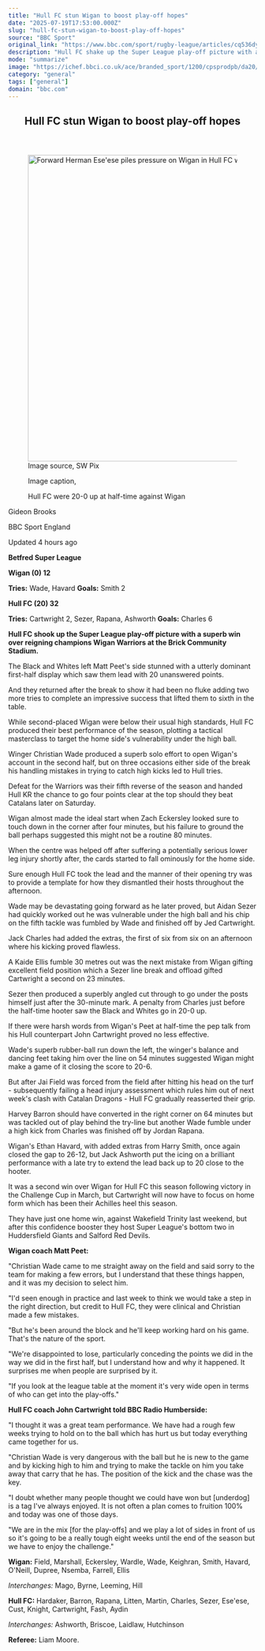 ```yaml
---
title: "Hull FC stun Wigan to boost play-off hopes"
date: "2025-07-19T17:53:00.000Z"
slug: "hull-fc-stun-wigan-to-boost-play-off-hopes"
source: "BBC Sport"
original_link: "https://www.bbc.com/sport/rugby-league/articles/cq536dy69ypo"
description: "Hull FC shake up the Super League play-off picture with a superb win at reigning champions Wigan Warriors."
mode: "summarize"
image: "https://ichef.bbci.co.uk/ace/branded_sport/1200/cpsprodpb/da20/live/94e77e70-64b6-11f0-9881-954771c01d18.jpg"
category: "general"
tags: ["general"]
domain: "bbc.com"
---
```

<div id="readability-page-1" class="page"><div><main id="main-content" data-testid="main-content"><article id="urn-bbc-ares--article-cq536dy69ypo"><header data-component="headline-block"><h2 id="main-heading" type="headline" tabindex="-1"><span role="text">Hull FC stun Wigan to boost play-off hopes</span></h2></header><div data-component="image-block"><figure><p><span><picture><source srcset="https://ichef.bbci.co.uk/ace/standard/240/cpsprodpb/da20/live/94e77e70-64b6-11f0-9881-954771c01d18.jpg.webp 240w, https://ichef.bbci.co.uk/ace/standard/320/cpsprodpb/da20/live/94e77e70-64b6-11f0-9881-954771c01d18.jpg.webp 320w, https://ichef.bbci.co.uk/ace/standard/480/cpsprodpb/da20/live/94e77e70-64b6-11f0-9881-954771c01d18.jpg.webp 480w, https://ichef.bbci.co.uk/ace/standard/624/cpsprodpb/da20/live/94e77e70-64b6-11f0-9881-954771c01d18.jpg.webp 624w, https://ichef.bbci.co.uk/ace/standard/800/cpsprodpb/da20/live/94e77e70-64b6-11f0-9881-954771c01d18.jpg.webp 800w, https://ichef.bbci.co.uk/ace/standard/976/cpsprodpb/da20/live/94e77e70-64b6-11f0-9881-954771c01d18.jpg.webp 976w" type="image/webp"><img alt="Forward Herman Ese'ese piles pressure on Wigan in Hull FC win " src="https://ichef.bbci.co.uk/ace/standard/1104/cpsprodpb/da20/live/94e77e70-64b6-11f0-9881-954771c01d18.jpg" srcset="https://ichef.bbci.co.uk/ace/standard/240/cpsprodpb/da20/live/94e77e70-64b6-11f0-9881-954771c01d18.jpg 240w, https://ichef.bbci.co.uk/ace/standard/320/cpsprodpb/da20/live/94e77e70-64b6-11f0-9881-954771c01d18.jpg 320w, https://ichef.bbci.co.uk/ace/standard/480/cpsprodpb/da20/live/94e77e70-64b6-11f0-9881-954771c01d18.jpg 480w, https://ichef.bbci.co.uk/ace/standard/624/cpsprodpb/da20/live/94e77e70-64b6-11f0-9881-954771c01d18.jpg 624w, https://ichef.bbci.co.uk/ace/standard/800/cpsprodpb/da20/live/94e77e70-64b6-11f0-9881-954771c01d18.jpg 800w, https://ichef.bbci.co.uk/ace/standard/976/cpsprodpb/da20/live/94e77e70-64b6-11f0-9881-954771c01d18.jpg 976w" width="1104" height="621.1252268602541"></picture></span><span role="text"><span>Image source, </span>SW Pix</span></p><figcaption><span>Image caption, </span><p>Hull FC were 20-0 up at half-time against Wigan</p></figcaption></figure></div><div data-component="byline-block"><p>Gideon Brooks</p><p>BBC Sport England</p></div><div data-component="metadata-block"><p><span><span><time data-testid="timestamp" datetime="2025-07-19T17:53:00.210Z">Updated 4 hours ago</time></span></span></p></div><div data-component="text-block"><p><b>Betfred Super League</b></p><p><b>Wigan (0) 12</b></p><p><b>Tries:</b> Wade, Havard <b>Goals:</b> Smith 2</p><p><b>Hull FC (20) 32</b></p><p><b>Tries:</b> Cartwright 2, Sezer, Rapana, Ashworth <b>Goals:</b> Charles 6</p></div><div data-component="text-block"><p><b>Hull FC shook up the Super League play-off picture with a superb win over reigning champions Wigan Warriors at the Brick Community Stadium.</b></p><p>The Black and Whites left Matt Peet's side stunned with a utterly dominant first-half display which saw them lead with 20 unanswered points.</p><p>And they returned after the break to show it had been no fluke adding two more tries to complete an impressive success that lifted them to sixth in the table.</p><p>While second-placed Wigan were below their usual high standards, Hull FC produced their best performance of the season, plotting a tactical masterclass to target the home side's vulnerability under the high ball.</p><p>Winger Christian Wade produced a superb solo effort to open Wigan's account in the second half, but on three occasions either side of the break his handling mistakes in trying to catch high kicks led to Hull tries.</p><p>Defeat for the Warriors was their fifth reverse of the season and handed Hull KR the chance to go four points clear at the top should they beat Catalans later on Saturday.</p></div><div data-component="text-block"><p>Wigan almost made the ideal start when Zach Eckersley looked sure to touch down in the corner after four minutes, but his failure to ground the ball perhaps suggested this might not be a routine 80 minutes.</p><p>When the centre was helped off after suffering a potentially serious lower leg injury shortly after, the cards started to fall ominously for the home side.</p><p>Sure enough Hull FC took the lead and the manner of their opening try was to provide a template for how they dismantled their hosts throughout the afternoon.</p><p>Wade may be devastating going forward as he later proved, but Aidan Sezer had quickly worked out he was vulnerable under the high ball and his chip on the fifth tackle was fumbled by Wade and finished off by Jed Cartwright.</p><p>Jack Charles had added the extras, the first of six from six on an afternoon where his kicking proved flawless.</p></div><div data-component="text-block"><p>A Kaide Ellis fumble 30 metres out was the next mistake from Wigan gifting excellent field position which a Sezer line break and offload gifted Cartwright a second on 23 minutes.</p><p>Sezer then produced a superbly angled cut through to go under the posts himself just after the 30-minute mark. A penalty from Charles just before the half-time hooter saw the Black and Whites go in 20-0 up.</p><p>If there were harsh words from Wigan's Peet at half-time the pep talk from his Hull counterpart John Cartwright proved no less effective.</p><p>Wade's superb rubber-ball run down the left, the winger's balance and dancing feet taking him over the line on 54 minutes suggested Wigan might make a game of it closing the score to 20-6.</p><p>But after Jai Field was forced from the field after hitting his head on the turf - subsequently failing a head injury assessment which rules him out of next week's clash with Catalan Dragons -&nbsp;Hull FC gradually reasserted their grip.</p><p>Harvey Barron should have converted in the right corner on 64 minutes but was tackled out of play behind the try-line but another Wade fumble under a high kick from Charles was finished off by Jordan Rapana.</p><p>Wigan's Ethan Havard, with added extras from Harry Smith, once again closed the gap to 26-12, but Jack Ashworth put the icing on a brilliant performance with a late try to extend the lead back up to 20 close to the hooter.</p><p>It was a second win over Wigan for Hull FC this season following victory in the Challenge Cup in March, but Cartwright will now have to focus on home form which has been their Achilles heel this season.</p><p>They have just one home win, against Wakefield Trinity last weekend, but after this confidence booster they host Super League's bottom two in Huddersfield Giants and Salford Red Devils.</p></div><div data-component="text-block"><p><b>Wigan coach Matt Peet:</b></p><p>"Christian Wade came to me straight away on the field and said sorry to the team for making a few errors, but I understand that these things happen, and it was my decision to select him.</p><p>"I'd seen enough in practice and last week to think we would take a step in the right direction, but credit to Hull FC, they were clinical and Christian made a few mistakes.</p><p>"But he's been around the block and he'll keep working hard on his game. That's the nature of the sport.</p><p>"We're disappointed to lose, particularly conceding the points we did in the way we did in the first half, but I understand how and why it happened. It surprises me when people are surprised by it. </p><p>"If you look at the league table at the moment it's very wide open in terms of who can get into the play-offs."</p><p><b>Hull FC coach John Cartwright told BBC Radio Humberside:</b></p><p>"I thought it was a great team performance. We have had a rough few weeks trying to hold on to the ball which has hurt us but today everything came together for us.</p><p>"Christian Wade is very dangerous with the ball but he is new to the game and by kicking high to him and trying to make the tackle on him you take away that carry that he has. The position of the kick and the chase was the key.</p><p>"I doubt whether many people thought we could have won but [underdog] is a tag I've always enjoyed. It is not often a plan comes to fruition 100% and today was one of those days.</p><p>"We are in the mix [for the play-offs] and we play a lot of sides in front of us so it's going to be a really tough eight weeks until the end of the season but we have to enjoy the challenge."</p></div><div data-component="text-block"><p><b>Wigan:</b> Field, Marshall, Eckersley, Wardle, Wade, Keighran, Smith, Havard, O'Neill, Dupree, Nsemba, Farrell, Ellis</p><p><i>Interchanges:</i> Mago, Byrne, Leeming, Hill</p><p><b>Hull FC:</b> Hardaker, Barron, Rapana, Litten, Martin, Charles, Sezer, Ese'ese, Cust, Knight, Cartwright, Fash, Aydin</p><p><i>Interchanges:</i> Ashworth, Briscoe, Laidlaw, Hutchinson</p><p><b>Referee:</b> Liam Moore.</p></div></article></main></div></div>
